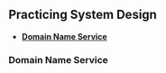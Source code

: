 ## Practicing System Design

- **[Domain Name Service](#domain-name-service)**

### Domain Name Service
